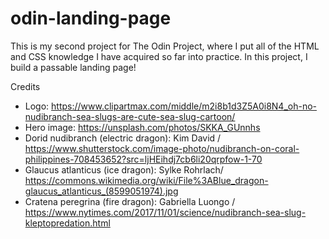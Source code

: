 # odin-landing-page

This is my second project for The Odin Project, where I put all of the HTML and CSS knowledge I have acquired so far into practice. In this project, I build a passable landing page!


Credits
- Logo: https://www.clipartmax.com/middle/m2i8b1d3Z5A0i8N4_oh-no-nudibranch-sea-slugs-are-cute-sea-slug-cartoon/
- Hero image: https://unsplash.com/photos/SKKA_GUnnhs
- Dorid nudibranch (electric dragon):  Kim David / https://www.shutterstock.com/image-photo/nudibranch-on-coral-philippines-708453652?src=ljHEihdj7cb6li20qrpfow-1-70
- Glaucus atlanticus (ice dragon): Sylke Rohrlach/ https://commons.wikimedia.org/wiki/File%3ABlue_dragon-glaucus_atlanticus_(8599051974).jpg
- Cratena peregrina (fire dragon): Gabriella Luongo / https://www.nytimes.com/2017/11/01/science/nudibranch-sea-slug-kleptopredation.html
